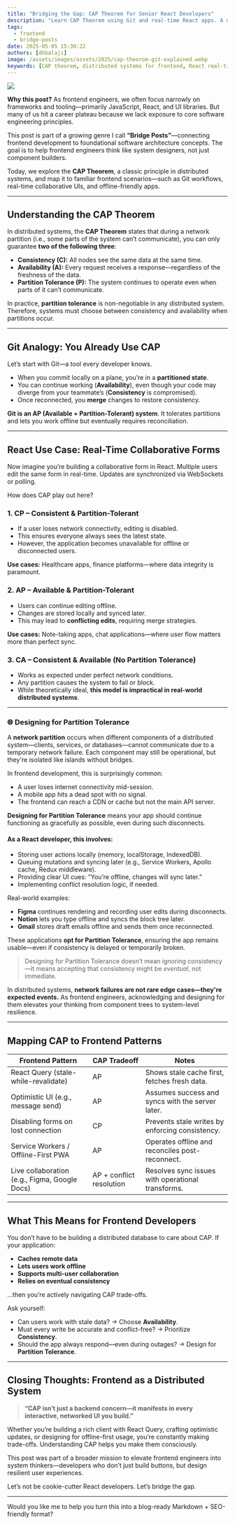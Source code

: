 ```yaml
---
title: "Bridging the Gap: CAP Theorem for Senior React Developers"
description: "Learn CAP Theorem using Git and real-time React apps. A must-read bridge post for frontend engineers to understand distributed systems like software architects."
tags:
  - frontend
  - bridge-posts
date: 2025-05-05 15:30:22
authors: [dhbalaji]
image: /assets/images/assets/2025/cap-theorom-git-explained.webp
keywords: [CAP theorem, distributed systems for frontend, React real-time apps, Git and CAP theorem, consistency availability partition, frontend architecture, offline-first React, optimistic UI]
---
```


![](../assets/2025/cap-theorom-git-explained.webp)

**Why this post?** As frontend engineers, we often focus narrowly on frameworks and tooling—primarily JavaScript, React, and UI libraries. But many of us hit a career plateau because we lack exposure to core software engineering principles.

This post is part of a growing genre I call **“Bridge Posts”**—connecting frontend development to foundational software architecture concepts. The goal is to help frontend engineers think like system designers, not just component builders.

Today, we explore the **CAP Theorem**, a classic principle in distributed systems, and map it to familiar frontend scenarios—such as Git workflows, real-time collaborative UIs, and offline-friendly apps.

---

## Understanding the CAP Theorem

In distributed systems, the **CAP Theorem** states that during a network partition (i.e., some parts of the system can’t communicate), you can only guarantee **two of the following three**:

* **Consistency (C):** All nodes see the same data at the same time.
* **Availability (A):** Every request receives a response—regardless of the freshness of the data.
* **Partition Tolerance (P):** The system continues to operate even when parts of it can’t communicate.

In practice, **partition tolerance** is non-negotiable in any distributed system. Therefore, systems must choose between consistency and availability when partitions occur.

---

## Git Analogy: You Already Use CAP

Let’s start with Git—a tool every developer knows.

* When you commit locally on a plane, you’re in a **partitioned state**.
* You can continue working (**Availability**), even though your code may diverge from your teammate’s (**Consistency** is compromised).
* Once reconnected, you **merge** changes to restore consistency.

**Git is an AP (Available + Partition-Tolerant) system**. It tolerates partitions and lets you work offline but eventually requires reconciliation.

---

## React Use Case: Real-Time Collaborative Forms

Now imagine you’re building a collaborative form in React. Multiple users edit the same form in real-time. Updates are synchronized via WebSockets or polling.

How does CAP play out here?

### 1. **CP – Consistent & Partition-Tolerant**

* If a user loses network connectivity, editing is disabled.
* This ensures everyone always sees the latest state.
* However, the application becomes unavailable for offline or disconnected users.

**Use cases:** Healthcare apps, finance platforms—where data integrity is paramount.

### 2. **AP – Available & Partition-Tolerant**

* Users can continue editing offline.
* Changes are stored locally and synced later.
* This may lead to **conflicting edits**, requiring merge strategies.

**Use cases:** Note-taking apps, chat applications—where user flow matters more than perfect sync.

### 3. **CA – Consistent & Available (No Partition Tolerance)**

* Works as expected under perfect network conditions.
* Any partition causes the system to fail or block.
* While theoretically ideal, **this model is impractical in real-world distributed systems**.

---

### 🌐 Designing for Partition Tolerance

A **network partition** occurs when different components of a distributed system—clients, services, or databases—cannot communicate due to a temporary network failure. Each component may still be operational, but they're isolated like islands without bridges.

In frontend development, this is surprisingly common:

* A user loses internet connectivity mid-session.
* A mobile app hits a dead spot with no signal.
* The frontend can reach a CDN or cache but not the main API server.

**Designing for Partition Tolerance** means your app should continue functioning as gracefully as possible, even during such disconnects.

#### As a React developer, this involves:

* Storing user actions locally (memory, localStorage, IndexedDB).
* Queuing mutations and syncing later (e.g., Service Workers, Apollo cache, Redux middleware).
* Providing clear UI cues: “You’re offline, changes will sync later.”
* Implementing conflict resolution logic, if needed.

Real-world examples:

* **Figma** continues rendering and recording user edits during disconnects.
* **Notion** lets you type offline and syncs the block tree later.
* **Gmail** stores draft emails offline and sends them once reconnected.

These applications **opt for Partition Tolerance**, ensuring the app remains usable—even if consistency is delayed or temporarily broken.

> Designing for Partition Tolerance doesn’t mean ignoring consistency—it means accepting that consistency might be *eventual*, not immediate.

In distributed systems, **network failures are not rare edge cases—they're expected events.** As frontend engineers, acknowledging and designing for them elevates your thinking from component trees to system-level resilience.

---

## Mapping CAP to Frontend Patterns

| Frontend Pattern                              | CAP Tradeoff             | Notes                                             |
| --------------------------------------------- | ------------------------ | ------------------------------------------------- |
| React Query (stale-while-revalidate)          | AP                       | Shows stale cache first, fetches fresh data.      |
| Optimistic UI (e.g., message send)            | AP                       | Assumes success and syncs with the server later.  |
| Disabling forms on lost connection            | CP                       | Prevents stale writes by enforcing consistency.   |
| Service Workers / Offline-First PWA           | AP                       | Operates offline and reconciles post-reconnect.   |
| Live collaboration (e.g., Figma, Google Docs) | AP + conflict resolution | Resolves sync issues with operational transforms. |

---

## What This Means for Frontend Developers

You don’t have to be building a distributed database to care about CAP. If your application:

* **Caches remote data**
* **Lets users work offline**
* **Supports multi-user collaboration**
* **Relies on eventual consistency**

…then you’re actively navigating CAP trade-offs.

Ask yourself:

* Can users work with stale data? → Choose **Availability**.
* Must every write be accurate and conflict-free? → Prioritize **Consistency**.
* Should the app always respond—even during outages? → Design for **Partition Tolerance**.

---

## Closing Thoughts: Frontend as a Distributed System

> **“CAP isn’t just a backend concern—it manifests in every interactive, networked UI you build.”**

Whether you’re building a rich client with React Query, crafting optimistic updates, or designing for offline-first usage, you’re constantly making trade-offs. Understanding CAP helps you make them consciously.

This post was part of a broader mission to elevate frontend engineers into system thinkers—developers who don’t just build buttons, but design resilient user experiences.

Let’s not be cookie-cutter React developers. Let’s bridge the gap.

---

Would you like me to help you turn this into a blog-ready Markdown + SEO-friendly format?
